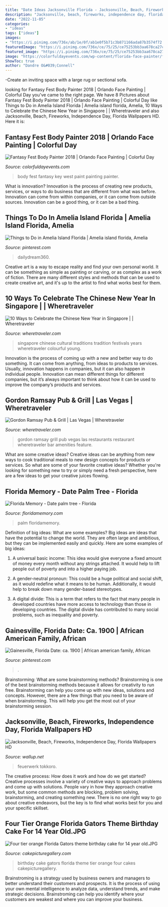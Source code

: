 ```yaml
---
title: "Date Ideas Jacksonville Florida - Jacksonville, Beach, Fireworks, Independence Day, Florida Wallpapers Hd"
description: "Jacksonville, beach, fireworks, independence day, florida wallpapers hd"
date: "2022-11-05"
categories:
- "ideas"
tags: ["ideas"]
images:
- "https://i.pinimg.com/736x/ab/1e/0f/ab1e0f5b71c3b871166ada87b3574f72.jpg"
featuredImage: "https://i.pinimg.com/736x/ce/75/25/ce75253bb3aa678ca27c3d8ba84160d7.jpg"
featured_image: "https://i.pinimg.com/736x/ce/75/25/ce75253bb3aa678ca27c3d8ba84160d7.jpg"
image: "https://colorfuldayevents.com/wp-content/florida-face-painter/fantasy-fest/fantasy-fest-key-west-body-painter.jpg"
ShowToc: true
author: "Dandre O&#039;Connell"
---
```



-Create an inviting space with a large rug or sectional sofa.

	

		
looking for Fantasy Fest Body Painter 2018 | Orlando Face Painting | Colorful Day you've came to the right page. We have 8 Pictures about Fantasy Fest Body Painter 2018 | Orlando Face Painting | Colorful Day like Things to Do in Amelia Island Florida | Amelia island florida, Amelia, 10 Ways to Celebrate the Chinese New Year in Singapore | | Wheretraveler and also Jacksonville, Beach, Fireworks, Independence Day, Florida Wallpapers HD. Here it is:
		
    
## Fantasy Fest Body Painter 2018 | Orlando Face Painting | Colorful Day

<img loading=lazy src="https://colorfuldayevents.com/wp-content/florida-face-painter/fantasy-fest/fantasy-fest-key-west-body-painter.jpg" onerror="this.onerror=null;this.src='https://tse4.mm.bing.net/th?id=OIP.A-SuARaPx-1JRhQKhNRRoAAAAA&amp;pid=15.1';" alt="Fantasy Fest Body Painter 2018 | Orlando Face Painting | Colorful Day">

_Source: colorfuldayevents.com_

>body fest fantasy key west paint painting painter. 

	

What is innovation?
Innovation is the process of creating new products, services, or ways to do business that are different from what was before. Innovation can come from within companies, or it can come from outside sources. Innovation can be a good thing, or it can be a bad thing.

    
## Things To Do In Amelia Island Florida | Amelia Island Florida, Amelia

<img loading=lazy src="https://i.pinimg.com/736x/ab/1e/0f/ab1e0f5b71c3b871166ada87b3574f72.jpg" onerror="this.onerror=null;this.src='https://tse4.mm.bing.net/th?id=OIP.kNPJLpBNrVVPKpAedqqGoQHaHa&amp;pid=15.1';" alt="Things to Do in Amelia Island Florida | Amelia island florida, Amelia">

_Source: pinterest.com_

>dailydream360. 

	

Creative art is a way to escape reality and find your own personal world. It can be something as simple as painting or carving, or as complex as a work of fiction. There are many different styles and methods that can be used to create creative art, and it's up to the artist to find what works best for them.

    
## 10 Ways To Celebrate The Chinese New Year In Singapore | | Wheretraveler

<img loading=lazy src="https://www.wheretraveler.com/sites/default/files/Singapore-Chinatown-Chinese-New-Year-Celebration-2013_cJenny-Zhang_shutterstock_125527118.jpg" onerror="this.onerror=null;this.src='https://tse1.mm.bing.net/th?id=OIP.0FFTD4jMdyQIO8eCFVx3IgHaEc&amp;pid=15.1';" alt="10 Ways to Celebrate the Chinese New Year in Singapore | | Wheretraveler">

_Source: wheretraveler.com_

>singapore chinese cultural traditions tradition festivals years wheretraveler colourful young. 

	

Innovation is the process of coming up with a new and better way to do something. It can come from anything, from ideas to products to services. Usually, innovation happens in companies, but it can also happen in individual people. Innovation can mean different things for different companies, but it’s always important to think about how it can be used to improve the company’s products and services.

    
## Gordon Ramsay Pub &amp; Grill | Las Vegas | Wheretraveler

<img loading=lazy src="https://www.wheretraveler.com/sites/default/files/images/Gordon-Ramsay-Pub---Grill_Bar-Area.jpg" onerror="this.onerror=null;this.src='https://tse1.mm.bing.net/th?id=OIP.Ju8ro02oYH2CEotuT8fjpAHaD5&amp;pid=15.1';" alt="Gordon Ramsay Pub &amp; Grill | Las Vegas | Wheretraveler">

_Source: wheretraveler.com_

>gordon ramsay grill pub vegas las restaurants restaurant wheretraveler bar amenities feature. 

	

What are some creative ideas?
Creative ideas can be anything from new ways to cook traditional meals to new design concepts for products or services. So what are some of your favorite creative ideas? Whether you're looking for something new to try or simply need a fresh perspective, here are a few ideas to get your creative juices flowing.

    
## Florida Memory - Date Palm Tree - Florida

<img loading=lazy src="https://www.floridamemory.com/fpc/postcard/pc4753.jpg" onerror="this.onerror=null;this.src='https://tse4.mm.bing.net/th?id=OIP.lO_3t1IN3uTyqUOBcbbowQHaLe&amp;pid=15.1';" alt="Florida Memory - Date palm tree - Florida">

_Source: floridamemory.com_

>palm floridamemory. 

	

Definition of big ideas: What are some examples?
Big ideas are ideas that have the potential to change the world. They are often large and ambitious, but they can be implemented easily and quickly. Here are some examples of big ideas:
1. A universal basic income: This idea would give everyone a fixed amount of money every month without any strings attached. It would help to lift people out of poverty and into a higher paying job.

2. A gender-neutral pronoun: This could be a huge political and social shift, as it would redefine what it means to be human. Additionally, it would help to break down many gender-based stereotypes.

3. A digital divide: This is a term that refers to the fact that many people in developed countries have more access to technology than those in developing countries. The digital divide has contributed to many social problems, such as inequality and poverty.

    
## Gainesville, Florida Date: Ca. 1900 | African American Family, African

<img loading=lazy src="https://i.pinimg.com/736x/ce/75/25/ce75253bb3aa678ca27c3d8ba84160d7.jpg" onerror="this.onerror=null;this.src='https://tse4.mm.bing.net/th?id=OIP.Qa09HZMxREhKpB_CLkgRhgHaKF&amp;pid=15.1';" alt="Gainesville, Florida Date: ca. 1900 | African american family, African">

_Source: pinterest.com_

>. 

	

Brainstorming: What are some brainstorming methods?
Brainstorming is one of the best brainstorming methods because it allows for creativity to run free. Brainstorming can help you come up with new ideas, solutions and concepts. However, there are a few things that you need to be aware of when brainstorming. This will help you get the most out of your brainstorming session.

    
## Jacksonville, Beach, Fireworks, Independence Day, Florida Wallpapers HD

<img loading=lazy src="http://wallup.net/wp-content/uploads/2017/03/16/230298-Jacksonville-beach-fireworks-Independence_Day-Florida.jpg" onerror="this.onerror=null;this.src='https://tse1.mm.bing.net/th?id=OIP.Hk2OZF4rdUfYQC8XxsEquwHaE8&amp;pid=15.1';" alt="Jacksonville, Beach, Fireworks, Independence Day, Florida Wallpapers HD">

_Source: wallup.net_

>feuerwerk tokkoro. 

	

The creative process: How does it work and how do we get started?
Creative processes involve a variety of creative ways to approach problems and come up with solutions. People vary in how they approach creative work, but some common methods are blocking, problem solving, brainstorming, and creating something new. There is no one right way to go about creative endeavors, but the key is to find what works best for you and your specific skillset.

    
## Four Tier Orange Florida Gators Theme Birthday Cake For 14 Year Old.JPG

<img loading=lazy src="http://www.cakepicturegallery.com/d/31716-1/Four+tier+orange+Florida+Gators+theme+birthday+cake+for+14+year+old.JPG" onerror="this.onerror=null;this.src='https://tse4.mm.bing.net/th?id=OIP.sQY-Tt1cw0xg94119QQAGgAAAA&amp;pid=15.1';" alt="Four tier orange Florida Gators theme birthday cake for 14 year old.JPG">

_Source: cakepicturegallery.com_

>birthday cake gators florida theme tier orange four cakes cakepicturegallery. 

	

Brainstroming is a strategy used by business owners and managers to better understand their customers and prospects. It is the process of using your own mental intelligence to analyze data, understand trends, and make strategic decisions. Brainstroming can help you identify where your customers are weakest and where you can improve your business.

